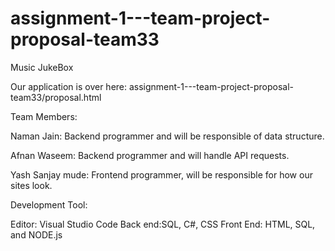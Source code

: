 ﻿# assignment-1---team-project-proposal-team33
Music JukeBox

Our application is over here: assignment-1---team-project-proposal-team33/proposal.html

Team Members:

Naman Jain: Backend programmer and will be responsible of data structure.

Afnan Waseem: Backend programmer and will handle API requests.

Yash Sanjay mude: Frontend programmer, will be responsible for how our sites look.

Development Tool:

Editor: Visual Studio Code
Back end:SQL, C#, CSS
Front End: HTML, SQL, and NODE.js
